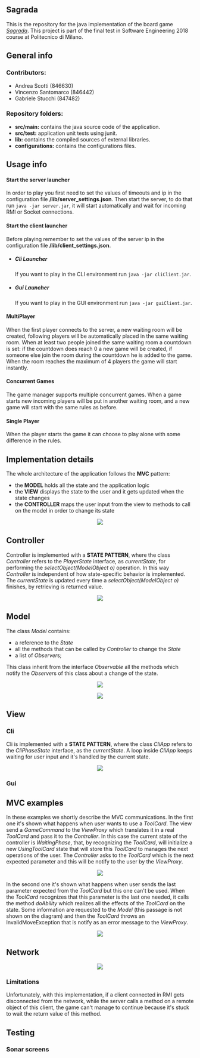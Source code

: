 

## Sagrada #

This is the repository for the java implementation of the board game *[Sagrada](http://floodgategames.com/Sagrada/)*. This project is part of the final test in Software Engineering 2018 course at Politecnico di Milano.

## General info ##

### Contributors: ###
* Andrea Scotti (846630)
* Vincenzo Santomarco (846442)
* Gabriele Stucchi (847482)

### Repository folders: ###

* **src/main:** contains the java source code of the application.
* **src/test:** application unit tests using junit.
* **lib:** contains the compiled sources of external libraries.
* **configurations:** contains the configurations files.

## Usage info ##

#### Start the server launcher ####

In order to play you first need to set the values of timeouts and ip in the configuration file **/lib/server_settings.json**.
Then start the server, to do that run `java -jar server.jar`, it will start automatically and wait for incoming RMI or Socket connections.

#### Start the client launcher ####

Before playing remember to set the values of the server ip in the configuration file **/lib/client_settings.json**.
* ##### Cli Launcher ##### 

    If you want to play in the CLI environment  run `java -jar cliClient.jar`.

* ##### Gui Launcher #####

    If you want to play in the GUI environment run `java -jar guiClient.jar`.

#### MultiPlayer ####

When the first player connects to the server, a new waiting room will be created, following players will be automatically placed in the same waiting room. When at least two people joined the same waiting room a countdown is set: if the countdown does reach 0 a new game will be created, if someone else join the room during the countdown he is added to the game. When the room reaches the maximum of 4 players the game will start instantly.

#### Concurrent Games  ####

The game manager supports multiple concurrent games. When a game starts new incoming players will be put in another waiting room, and a new game will start with the same rules as before.

#### Single Player ####

When the player starts the game it can choose to play alone with some difference in the rules.

## Implementation details ##

The whole architecture of the application follows the **MVC** pattern:
* the **MODEL** holds all the state and the application logic
* the **VIEW** displays the state to the user and it gets updated when the state changes
* the **CONTROLLER** maps the user input from the view to methods to call on the model in order to change its state

<p align="center"><img src="docs/MVC.png"></p>

## Controller ##

Controller is implemented with a **STATE PATTERN**, where the class *Controller* refers to the *PlayerState* interface, as *currentState*, for performing the *selectObject(ModelObject o)* operation.
In this way *Controller* is independent of how state-specific behavior is implemented. The *currentState* is updated every time a *selectObject(ModelObject o)* finishes, by retrieving is returned value.

<p align="center"><img src="docs/controller.png"></p>

## Model ##

The class *Model* contains:
* a reference to the *State*
* all the methods that can be called by *Controller* to change the *State*
* a list of *Observer*s;

This class inherit from the interface *Observable* all the methods which notify the *Observer*s of this class about a change of the state.

<p align="center"><img src="docs/model.png"></p>

<p align="center"><img src="docs/state.png"></p>

## View ##

### Cli ###

Cli is implemented with a **STATE PATTERN**, where the class *CliApp* refers to the *CliPhaseState* interface, as the *currentState*.
A loop inside *CliApp* keeps waiting for user input and it's handled by the current state. 
<p align="center"><img src="docs/cli.png"></p>

### Gui ###

## MVC examples ##

In these examples we shortly describe the MVC communications.
In the first one it's shown what happens when user wants to use a *ToolCard*. The view send a *GameCommand* to the *ViewProxy* which translates it in a real *ToolCard* and pass it to the *Controller*. In this case the current state of the controller is *WaitingPhase*, that, by recognizing the *ToolCard*, will initialize a new *UsingToolCard* state that will store this *ToolCard* to manages the next operations of the user. The *Controller* asks to the *ToolCard* which is the next expected parameter and this will be notify to the user by the *ViewProxy*.

<p align="center"><img src="docs/sequence1.png"></p>

In the second one it's shown what happens when user sends the last parameter expected from the *ToolCard* but this one can't be used. When the *ToolCard* recognizes that this parameter is the last one needed, it calls the method *doAbility* which realizes all the effects of the *ToolCard* on the state. Some information are requested to the *Model* (this passage is not shown on the diagram) and then the *ToolCard* throws an InvalidMoveException that is notify as an error message to the *ViewProxy*.
<p align="center"><img src="docs/sequence2.png"></p>

## Network ##

<p align="center"><img src="docs/network.png"></p>

### Limitations ###

Unfortunately, with this implementation, if a client connected in RMI gets disconnected from the network, while the server calls a method on a remote object of this client, the game can't manage to continue because it's stuck to wait the return value of this method. 

## Testing ##

### Sonar screens


